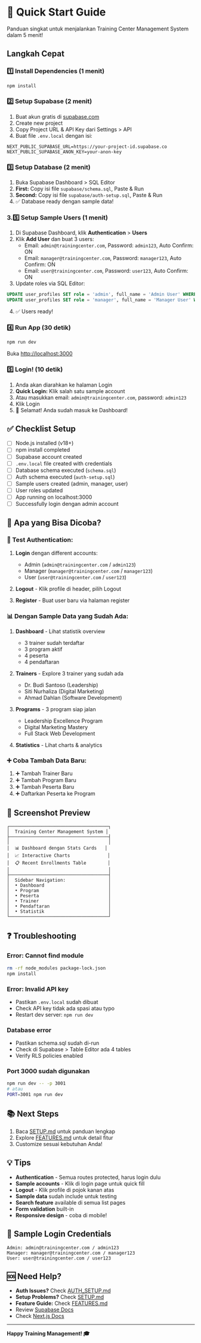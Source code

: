 # 🚀 Quick Start Guide

Panduan singkat untuk menjalankan Training Center Management System dalam 5 menit!

## Langkah Cepat

### 1️⃣ Install Dependencies (1 menit)
```bash
npm install
```

### 2️⃣ Setup Supabase (2 menit)

1. Buat akun gratis di [supabase.com](https://supabase.com)
2. Create new project
3. Copy Project URL & API Key dari Settings > API
4. Buat file `.env.local` dengan isi:
```env
NEXT_PUBLIC_SUPABASE_URL=https://your-project-id.supabase.co
NEXT_PUBLIC_SUPABASE_ANON_KEY=your-anon-key
```

### 3️⃣ Setup Database (2 menit)

1. Buka Supabase Dashboard > SQL Editor
2. **First:** Copy isi file `supabase/schema.sql`, Paste & Run
3. **Second:** Copy isi file `supabase/auth-setup.sql`, Paste & Run
4. ✅ Database ready dengan sample data!

### 3.5️⃣ Setup Sample Users (1 menit)

1. Di Supabase Dashboard, klik **Authentication** > **Users**
2. Klik **Add User** dan buat 3 users:
   - Email: `admin@trainingcenter.com`, Password: `admin123`, Auto Confirm: ON
   - Email: `manager@trainingcenter.com`, Password: `manager123`, Auto Confirm: ON  
   - Email: `user@trainingcenter.com`, Password: `user123`, Auto Confirm: ON
3. Update roles via SQL Editor:
```sql
UPDATE user_profiles SET role = 'admin', full_name = 'Admin User' WHERE email = 'admin@trainingcenter.com';
UPDATE user_profiles SET role = 'manager', full_name = 'Manager User' WHERE email = 'manager@trainingcenter.com';
```
4. ✅ Users ready!

### 4️⃣ Run App (30 detik)
```bash
npm run dev
```

Buka [http://localhost:3000](http://localhost:3000)

### 5️⃣ Login! (10 detik)

1. Anda akan diarahkan ke halaman Login
2. **Quick Login:** Klik salah satu sample account
3. Atau masukkan email: `admin@trainingcenter.com`, password: `admin123`
4. Klik Login
5. 🎉 Selamat! Anda sudah masuk ke Dashboard!

## ✅ Checklist Setup

- [ ] Node.js installed (v18+)
- [ ] npm install completed
- [ ] Supabase account created
- [ ] `.env.local` file created with credentials
- [ ] Database schema executed (`schema.sql`)
- [ ] Auth schema executed (`auth-setup.sql`)
- [ ] Sample users created (admin, manager, user)
- [ ] User roles updated
- [ ] App running on localhost:3000
- [ ] Successfully login dengan admin account

## 🎯 Apa yang Bisa Dicoba?

### 🔐 Test Authentication:

1. **Login** dengan different accounts:
   - Admin (`admin@trainingcenter.com` / `admin123`)
   - Manager (`manager@trainingcenter.com` / `manager123`)
   - User (`user@trainingcenter.com` / `user123`)

2. **Logout** - Klik profile di header, pilih Logout

3. **Register** - Buat user baru via halaman register

### 📊 Dengan Sample Data yang Sudah Ada:

1. **Dashboard** - Lihat statistik overview
   - 3 trainer sudah terdaftar
   - 3 program aktif
   - 4 peserta
   - 4 pendaftaran

2. **Trainers** - Explore 3 trainer yang sudah ada
   - Dr. Budi Santoso (Leadership)
   - Siti Nurhaliza (Digital Marketing)
   - Ahmad Dahlan (Software Development)

3. **Programs** - 3 program siap jalan
   - Leadership Excellence Program
   - Digital Marketing Mastery
   - Full Stack Web Development

4. **Statistics** - Lihat charts & analytics

### ➕ Coba Tambah Data Baru:

1. ➕ Tambah Trainer Baru
2. ➕ Tambah Program Baru
3. ➕ Tambah Peserta Baru
4. ➕ Daftarkan Peserta ke Program

## 🎨 Screenshot Preview

```
┌─────────────────────────────────────┐
│  Training Center Management System │
├─────────────────────────────────────┤
│                                     │
│  📊 Dashboard dengan Stats Cards   │
│  📈 Interactive Charts              │
│  📋 Recent Enrollments Table        │
│                                     │
├─────────────────────────────────────┤
│  Sidebar Navigation:                │
│  • Dashboard                        │
│  • Program                          │
│  • Peserta                          │
│  • Trainer                          │
│  • Pendaftaran                      │
│  • Statistik                        │
└─────────────────────────────────────┘
```

## ❓ Troubleshooting

### Error: Cannot find module
```bash
rm -rf node_modules package-lock.json
npm install
```

### Error: Invalid API key
- Pastikan `.env.local` sudah dibuat
- Check API key tidak ada spasi atau typo
- Restart dev server: `npm run dev`

### Database error
- Pastikan schema.sql sudah di-run
- Check di Supabase > Table Editor ada 4 tables
- Verify RLS policies enabled

### Port 3000 sudah digunakan
```bash
npm run dev -- -p 3001
# atau
PORT=3001 npm run dev
```

## 📚 Next Steps

1. Baca [SETUP.md](./SETUP.md) untuk panduan lengkap
2. Explore [FEATURES.md](./FEATURES.md) untuk detail fitur
3. Customize sesuai kebutuhan Anda!

## 💡 Tips

- **Authentication** - Semua routes protected, harus login dulu
- **Sample accounts** - Klik di login page untuk quick fill
- **Logout** - Klik profile di pojok kanan atas
- **Sample data** sudah include untuk testing
- **Search feature** available di semua list pages
- **Form validation** built-in
- **Responsive design** - coba di mobile!

## 🔐 Sample Login Credentials

```
Admin: admin@trainingcenter.com / admin123
Manager: manager@trainingcenter.com / manager123
User: user@trainingcenter.com / user123
```

## 🆘 Need Help?

- **Auth Issues?** Check [AUTH_SETUP.md](./AUTH_SETUP.md)
- **Setup Problems?** Check [SETUP.md](./SETUP.md)
- **Feature Guide:** Check [FEATURES.md](./FEATURES.md)
- Review [Supabase Docs](https://supabase.com/docs)
- Check [Next.js Docs](https://nextjs.org/docs)

---

**Happy Training Management! 🎓**

